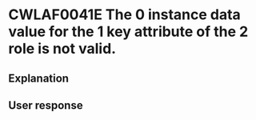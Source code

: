 # CWLAF0041E The 0 instance data value for the 1 key attribute of the 2 role is not valid.

## Explanation

## User response